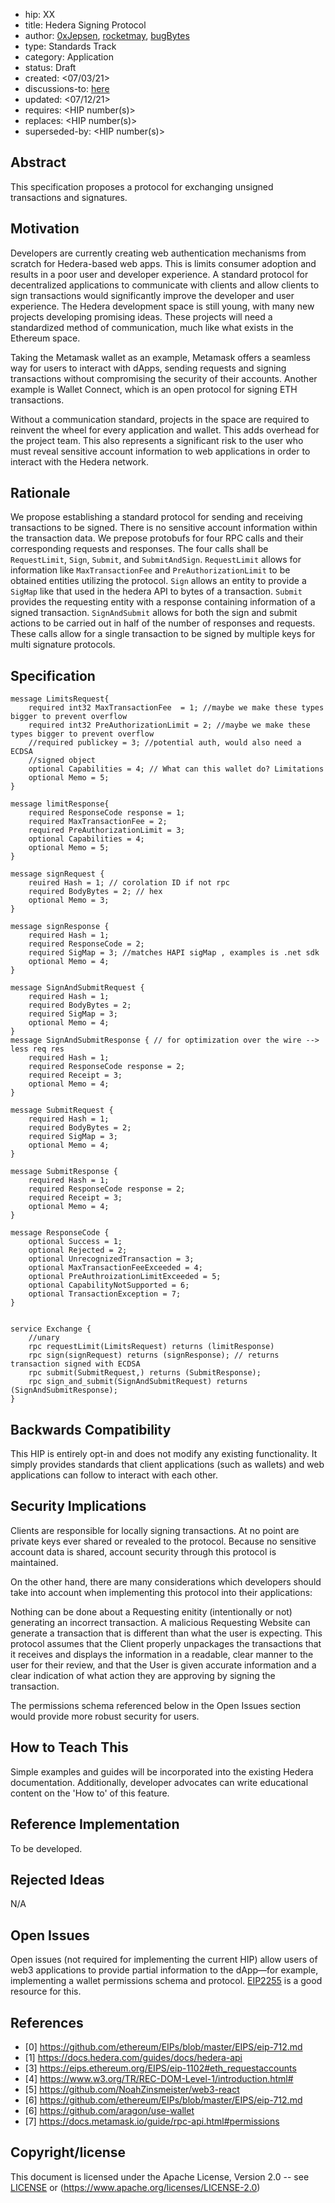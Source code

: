 - hip: XX
- title: Hedera Signing Protocol
- author: [0xJepsen](https://github.com/0xJepsen), [rocketmay](https://github.com/rocketmay), [bugBytes](https://github.com/bugbytesinc)
- type: Standards Track
- category: Application
- status: Draft 
- created: <07/03/21>
- discussions-to: [here](https://github.com/hashgraph/hedera-improvement-proposal/discussions/98)
- updated: <07/12/21> 
- requires: <HIP number(s)>
- replaces: <HIP number(s)>
- superseded-by: <HIP number(s)>

## Abstract

This specification proposes a protocol for exchanging unsigned transactions and signatures.


## Motivation

Developers are currently creating web authentication mechanisms from scratch for Hedera-based web apps. This is limits consumer adoption and results in a poor user and developer experience. A standard protocol for decentralized applications to communicate with clients and allow clients to sign transactions would significantly improve the developer and user experience. The Hedera development space is still young, with many new projects developing promising ideas. These projects will need a standardized method of communication, much like what exists in the Ethereum space.

Taking the Metamask wallet as an example, Metamask offers a seamless way for users to interact with dApps, sending requests and signing transactions without compromising the security of their accounts. Another example is Wallet Connect, which is an open protocol for signing ETH transactions.

Without a communication standard, projects in the space are required to reinvent the wheel for every application and wallet. This adds overhead for the project team. This also represents a significant risk to the user who must reveal sensitive account information to web applications in order to interact with the Hedera network.

## Rationale

We propose establishing a standard protocol for sending and receiving transactions to be signed. There is no sensitive account information within the transaction data. We prepose protobufs for four RPC calls and their corresponding requests and responses. The four calls shall be `RequestLimit`, `Sign`, `Submit`, and `SubmitAndSign`.  `RequestLimit` allows for information like `MaxTransactionFee` and `PreAuthorizationLimit` to be obtained entities utilizing the protocol. `Sign` allows an entity to provide a `SigMap` like that used in the hedera API to bytes of a transaction. `Submit` provides the requesting entity with a response containing information of a signed transaction. `SignAndSubmit` allows for both the sign and submit actions to be carried out in half of the number of responses and requests. These calls allow for a single transaction to be signed by multiple keys for multi signature protocols.

## Specification

```
message LimitsRequest{
    required int32 MaxTransactionFee  = 1; //maybe we make these types bigger to prevent overflow
    required int32 PreAuthorizationLimit = 2; //maybe we make these types bigger to prevent overflow
    //required publickey = 3; //potential auth, would also need a ECDSA
    //signed object
    optional Capabilities = 4; // What can this wallet do? Limitations 
    optional Memo = 5;
}

message limitResponse{
    required ResponseCode response = 1;
    required MaxTransactionFee = 2;
    required PreAuthorizationLimit = 3;
    optional Capabilities = 4;
    optional Memo = 5;
}

message signRequest {
    reuired Hash = 1; // corolation ID if not rpc
    required BodyBytes = 2; // hex
    optional Memo = 3;
}

message signResponse {
    required Hash = 1;
    required ResponseCode = 2;
    required SigMap = 3; //matches HAPI sigMap , examples is .net sdk
    optional Memo = 4;
}

message SignAndSubmitRequest {
    required Hash = 1;
    required BodyBytes = 2;
    required SigMap = 3;
    optional Memo = 4;
}
message SignAndSubmitResponse { // for optimization over the wire --> less req res
    required Hash = 1;
    required ResponseCode response = 2;
    required Receipt = 3;
    optional Memo = 4;
}

message SubmitRequest {
    required Hash = 1;
    required BodyBytes = 2;
    required SigMap = 3;
    optional Memo = 4;
}

message SubmitResponse {
    required Hash = 1;
    required ResponseCode response = 2;
    required Receipt = 3;
    optional Memo = 4;
}

message ResponseCode {
    optional Success = 1;
    optional Rejected = 2;
    optional UnrecognizedTransaction = 3;
    optional MaxTransactionFeeExceeded = 4;
    optional PreAuthroizationLimitExceeded = 5;
    optional CapabilityNotSupported = 6;
    optional TransactionException = 7;
}


service Exchange {
    //unary
    rpc requestLimit(LimitsRequest) returns (limitResponse)
    rpc sign(signRequest) returns (signResponse); // returns transaction signed with ECDSA
    rpc submit(SubmitRequest,) returns (SubmitResponse);
    rpc sign_and_submit(SignAndSubmitRequest) returns (SignAndSubmitResponse);
}
```



## Backwards Compatibility

This HIP is entirely opt-in and does not modify any existing functionality. It simply provides standards that client applications (such as wallets) and web applications can follow to interact with each other.

## Security Implications

Clients are responsible for locally signing transactions. At no point are private keys ever shared or revealed to the protocol. Because no sensitive account data is shared, account security through this protocol is maintained.

On the other hand, there are many considerations which developers should take into account when implementing this protocol into their applications:

Nothing can be done about a Requesting enitity (intentionally or not) generating an incorrect transaction. A malicious Requesting Website can generate a transaction that is different than what the user is expecting. This protocol assumes that the Client properly unpackages the transactions that it receives and displays the information in a readable, clear manner to the user for their review, and that the User is given accurate information and a clear indication of what action they are approving by signing the transaction.

The permissions schema referenced below in the Open Issues section would provide more robust security for users.

## How to Teach This

Simple examples and guides will be incorporated into the existing Hedera documentation. Additionally, developer advocates can write educational content on the 'How to' of this feature. 

## Reference Implementation

To be developed.

## Rejected Ideas

N/A

## Open Issues

Open issues (not required for implementing the current HIP) allow users of web3 applications to provide partial information to the dApp—for example, implementing a wallet permissions schema and protocol. [EIP2255](https://eips.ethereum.org/EIPS/eip-2255) is a good resource for this.

## References

- [0] https://github.com/ethereum/EIPs/blob/master/EIPS/eip-712.md
- [1] https://docs.hedera.com/guides/docs/hedera-api
- [3] https://eips.ethereum.org/EIPS/eip-1102#eth_requestaccounts
- [4] https://www.w3.org/TR/REC-DOM-Level-1/introduction.html#
- [5] https://github.com/NoahZinsmeister/web3-react
- [6] https://github.com/ethereum/EIPs/blob/master/EIPS/eip-712.md
- [6] https://github.com/aragon/use-wallet
- [7] https://docs.metamask.io/guide/rpc-api.html#permissions

## Copyright/license

This document is licensed under the Apache License, Version 2.0 -- see [LICENSE](../LICENSE) or (https://www.apache.org/licenses/LICENSE-2.0)
